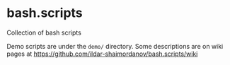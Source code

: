 # bash.scripts
Collection of bash scripts

Demo scripts are under the <code>demo/</code> directory.
Some descriptions are on wiki pages at https://github.com/ildar-shaimordanov/bash.scripts/wiki
